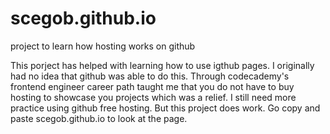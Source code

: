 # scegob.github.io
project to learn how hosting works on github

This porject has helped with learning how to use igthub pages. I originally had no idea that github was able to do this. Through codecademy's frontend engineer career path taught me that you do not have to buy hosting to showcase you projects which was a relief. I still need more practice using github free hosting. But this project  does work. Go copy and paste scegob.github.io to look at the page.
